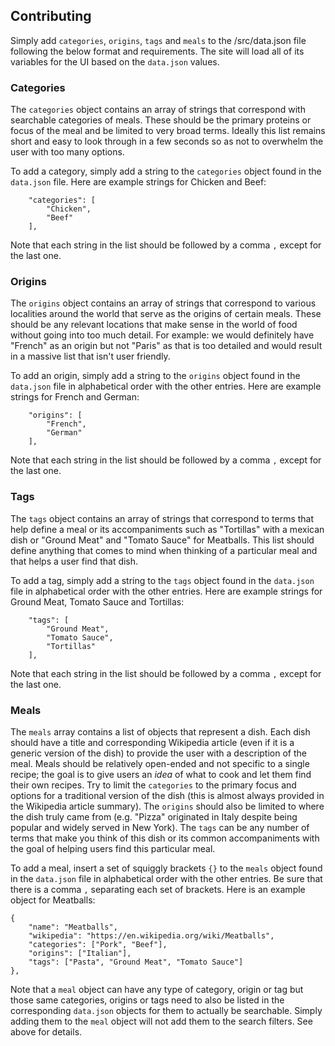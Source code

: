 ## Contributing
Simply add `categories`, `origins`, `tags` and `meals` to the /src/data.json file following the below format and requirements. The site will load all of its variables for the UI based on the `data.json` values.

### Categories
The `categories` object contains an array of strings that correspond with searchable categories of meals. These should be the primary proteins or focus of the meal and be limited to very broad terms. Ideally this list remains short and easy to look through in a few seconds so as not to overwhelm the user with too many options.

To add a category, simply add a string to the `categories` object found in the `data.json` file. Here are example strings for Chicken and Beef:

```
    "categories": [
        "Chicken",
        "Beef"
    ],
```

Note that each string in the list should be followed by a comma `,` except for the last one.

### Origins
The `origins` object contains an array of strings that correspond to various localities around the world that serve as the origins of certain meals. These should be any relevant locations that make sense in the world of food without going into too much detail. For example: we would definitely have "French" as an origin but not "Paris" as that is too detailed and would result in a massive list that isn't user friendly.

To add an origin, simply add a string to the `origins` object found in the `data.json` file in alphabetical order with the other entries. Here are example strings for French and German:

```
    "origins": [
        "French", 
        "German"
    ],
```

Note that each string in the list should be followed by a comma `,` except for the last one.

### Tags
The `tags` object contains an array of strings that correspond to terms that help define a meal or its accompaniments such as "Tortillas" with a mexican dish or "Ground Meat" and "Tomato Sauce" for Meatballs. This list should define anything that comes to mind when thinking of a particular meal and that helps a user find that dish.

To add a tag, simply add a string to the `tags` object found in the `data.json` file in alphabetical order with the other entries. Here are example strings for Ground Meat, Tomato Sauce and Tortillas:

```
    "tags": [
        "Ground Meat", 
        "Tomato Sauce",
        "Tortillas"
    ],
```

Note that each string in the list should be followed by a comma `,` except for the last one.

### Meals
The `meals` array contains a list of objects that represent a dish. Each dish should have a title and corresponding Wikipedia article (even if it is a generic version of the dish) to provide the user with a description of the meal. Meals should be relatively open-ended and not specific to a single recipe; the goal is to give users an *idea* of what to cook and let them find their own recipes. Try to limit the `categories` to the primary focus and options for a traditional version of the dish (this is almost always provided in the Wikipedia article summary). The `origins` should also be limited to where the dish truly came from (e.g. "Pizza" originated in Italy despite being popular and widely served in New York). The `tags` can be any number of terms that make you think of this dish or its common accompaniments with the goal of helping users find this particular meal.


To add a meal, insert a set of squiggly brackets `{}` to the `meals` object found in the `data.json` file in alphabetical order with the other entries. Be sure that there is a comma `,` separating each set of brackets. Here is an example object for Meatballs:

```
{
    "name": "Meatballs", 
    "wikipedia": "https://en.wikipedia.org/wiki/Meatballs",
    "categories": ["Pork", "Beef"], 
    "origins": ["Italian"], 
    "tags": ["Pasta", "Ground Meat", "Tomato Sauce"] 
},
```

Note that a `meal` object can have any type of category, origin or tag but those same categories, origins or tags need to also be listed in the corresponding `data.json` objects for them to actually be searchable. Simply adding them to the `meal` object will not add them to the search filters. See above for details.
